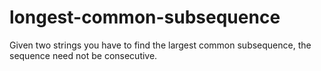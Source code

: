 # longest-common-subsequence

Given two strings you have to find the largest common subsequence, the sequence need not be consecutive.

